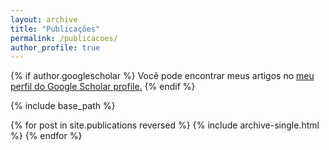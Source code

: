 ```yaml
---
layout: archive
title: "Publicações"
permalink: /publicacoes/
author_profile: true
---
```


{% if author.googlescholar %}
  Você pode encontrar meus artigos no <u><a href="{{author.googlescholar}}">meu perfil do Google Scholar profile</a>.</u>
{% endif %}

{% include base_path %}

{% for post in site.publications reversed %}
  {% include archive-single.html %}
{% endfor %}

